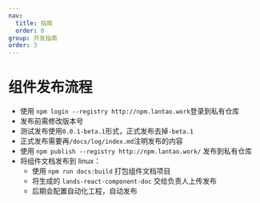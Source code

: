 ```yaml
---
nav:
  title: 指南
  order: 0
group: 开发指南
order: 3
---
```


# 组件发布流程

- 使用 `npm login --registry http://npm.lantao.work`登录到私有仓库
- 发布前需修改版本号
- 测试发布使用`0.0.1-beta.1`形式，正式发布去掉`-beta.1`
- 正式发布需要再`/docs/log/index.md`注明发布的内容
- 使用 `npm publish --registry http://npm.lantao.work/` 发布到私有仓库
- 将组件文档发布到 linux：
  - 使用 `npm run docs:build` 打包组件文档项目
  - 将生成的 `lands-react-component-doc` 交给负责人上传发布
  - 后期会配置自动化工程，自动发布
